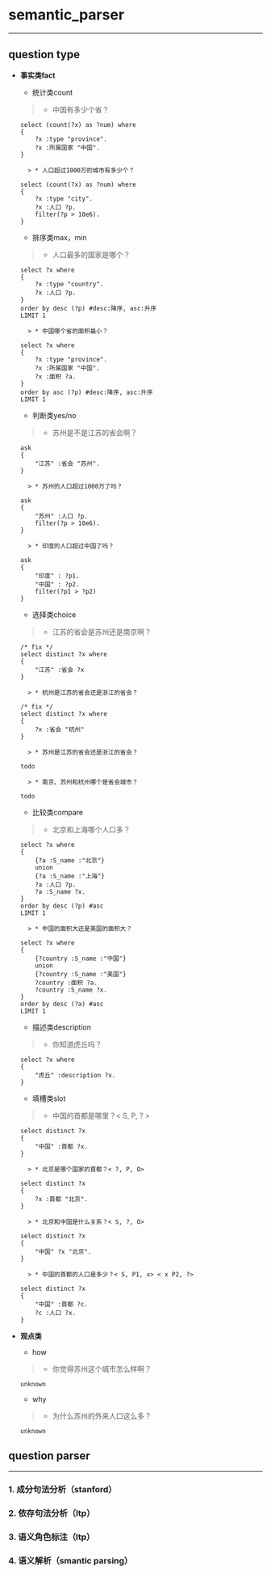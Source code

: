 ﻿# semantic_parser
---
## question type
* **事实类fact**

    * 统计类count
    > * 中国有多少个省？
    ```
    select (count(?x) as ?num) where
    {
	    ?x :type "province".
	    ?x :所属国家 "中国".
    }
    ```
        > * 人口超过1000万的城市有多少个？
    ```
    select (count(?x) as ?num) where
    {
	    ?x :type "city".
	    ?x :人口 ?p.
	    filter(?p > 10e6).
    }
    ```
    
    * 排序类max，min
    > * 人口最多的国家是哪个？
    ```
    select ?x where
    {
	    ?x :type "country".
	    ?x :人口 ?p.
    }
    order by desc (?p) #desc:降序, asc:升序
    LIMIT 1
    ```
        > * 中国哪个省的面积最小？
    ```
    select ?x where
    {
	    ?x :type "province".
	    ?x :所属国家 "中国".
	    ?x :面积 ?a.
    }
    order by asc (?p) #desc:降序, asc:升序
    LIMIT 1
    ```
    
    * 判断类yes/no
    > * 苏州是不是江苏的省会啊？
    ```
    ask
    {
        "江苏" :省会 "苏州".
    }
    ```
        > * 苏州的人口超过1000万了吗？
    ```
    ask
    {
        "苏州" :人口 ?p.
        filter(?p > 10e6).
    }
    ```
        > * 印度的人口超过中国了吗？
    ```
    ask
    {
        "印度" : ?p1.
        "中国" : ?p2.
        filter(?p1 > ?p2)
    }
    ```
    
    * 选择类choice
    > * 江苏的省会是苏州还是南京啊？
    ```
    /* fix */
    select distinct ?x where
    {
        "江苏" :省会 ?x
    }
    ```
        > * 杭州是江苏的省会还是浙江的省会？
    ```
    /* fix */
    select distinct ?x where
    {
        ?x :省会 "杭州"
    }
    ```
        > * 苏州是江苏的省会还是浙江的省会？
    ```
    todo
    ```
        > * 南京、苏州和杭州哪个是省会城市？
    ```
    todo
    ```
    
    * 比较类compare
    > * 北京和上海哪个人口多？
    ```
    select ?x where
    {
	    {?a :S_name :"北京"}
	    union
	    {?a :S_name :"上海"}
	    ?a :人口 ?p.
	    ?a :S_name ?x.
    }
    order by desc (?p) #asc
    LIMIT 1
    ```
        > * 中国的面积大还是美国的面积大？
    ```
    select ?x where
    {
	    {?country :S_name :"中国"}
	    union
	    {?country :S_name :"美国"}
	    ?country :面积 ?a.
	    ?country :S_name ?x.
    }
    order by desc (?a) #asc
    LIMIT 1
    ```
    
    * 描述类description
    > * 你知道虎丘吗？
    ```
    select ?x where
    {
        "虎丘" :description ?x.
    }
    ```
    
    * 填槽类slot
    > * 中国的首都是哪里？< S, P, ? >
    ```
    select distinct ?x
    {
        "中国" :首都 ?x.
    }
    ```
        > * 北京是哪个国家的首都？< ?, P, O>
    ```
    select distinct ?x
    {
        ?x :首都 "北京".
    }
    ```
        > * 北京和中国是什么关系？< S, ?, O>
    ```
    select distinct ?x
    {
        "中国" ?x "北京".
    }
    ```
        > * 中国的首都的人口是多少？< S, P1, x> < x P2, ?>
    ```
    select distinct ?x
    {
        "中国" :首都 ?c.
        ?c :人口 ?x.
    }
    ```
    
* **观点类**

    * how
    > * 你觉得苏州这个城市怎么样啊？
    ```
    unknown
    ```
    
    * why
    > * 为什么苏州的外来人口这么多？
    ```
    unknown
    ```

## question parser
----
### 1. 成分句法分析（stanford）

### 2. 依存句法分析（ltp）

### 3. 语义角色标注（ltp）

### 4. 语义解析（smantic parsing）